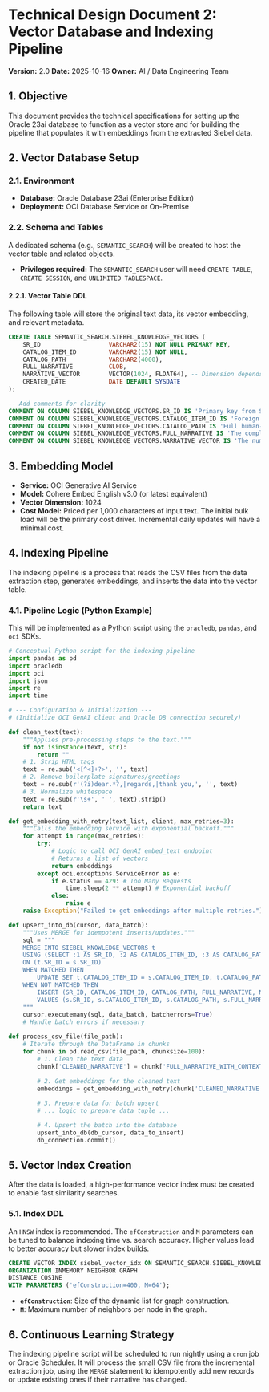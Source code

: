 # Technical Design Document 2: Vector Database and Indexing Pipeline

**Version:** 2.0
**Date:** 2025-10-16
**Owner:** AI / Data Engineering Team

## 1. Objective
This document provides the technical specifications for setting up the Oracle 23ai database to function as a vector store and for building the pipeline that populates it with embeddings from the extracted Siebel data.

## 2. Vector Database Setup

### 2.1. Environment
* **Database:** Oracle Database 23ai (Enterprise Edition)
* **Deployment:** OCI Database Service or On-Premise

### 2.2. Schema and Tables
A dedicated schema (e.g., `SEMANTIC_SEARCH`) will be created to host the vector table and related objects.
* **Privileges required:** The `SEMANTIC_SEARCH` user will need `CREATE TABLE`, `CREATE SESSION`, and `UNLIMITED TABLESPACE`.

#### 2.2.1. Vector Table DDL
The following table will store the original text data, its vector embedding, and relevant metadata.

```sql
CREATE TABLE SEMANTIC_SEARCH.SIEBEL_KNOWLEDGE_VECTORS (
    SR_ID                   VARCHAR2(15) NOT NULL PRIMARY KEY,
    CATALOG_ITEM_ID         VARCHAR2(15) NOT NULL,
    CATALOG_PATH            VARCHAR2(4000),
    FULL_NARRATIVE          CLOB,
    NARRATIVE_VECTOR        VECTOR(1024, FLOAT64), -- Dimension depends on the chosen model
    CREATED_DATE            DATE DEFAULT SYSDATE
);

-- Add comments for clarity
COMMENT ON COLUMN SIEBEL_KNOWLEDGE_VECTORS.SR_ID IS 'Primary key from SIEBEL.S_SRV_REQ.ROW_ID.';
COMMENT ON COLUMN SIEBEL_KNOWLEDGE_VECTORS.CATALOG_ITEM_ID IS 'Foreign key to the S_PROD_INT table.';
COMMENT ON COLUMN SIEBEL_KNOWLEDGE_VECTORS.CATALOG_PATH IS 'Full human-readable path of the catalog item.';
COMMENT ON COLUMN SIEBEL_KNOWLEDGE_VECTORS.FULL_NARRATIVE IS 'The complete aggregated text used to generate the vector.';
COMMENT ON COLUMN SIEBEL_KNOWLEDGE_VECTORS.NARRATIVE_VECTOR IS 'The numerical vector representation of the narrative.';
````

## 3\. Embedding Model

  * **Service:** OCI Generative AI Service
  * **Model:** Cohere Embed English v3.0 (or latest equivalent)
  * **Vector Dimension:** 1024
  * **Cost Model:** Priced per 1,000 characters of input text. The initial bulk load will be the primary cost driver. Incremental daily updates will have a minimal cost.

## 4\. Indexing Pipeline

The indexing pipeline is a process that reads the CSV files from the data extraction step, generates embeddings, and inserts the data into the vector table.

### 4.1. Pipeline Logic (Python Example)

This will be implemented as a Python script using the `oracledb`, `pandas`, and `oci` SDKs.

```python
# Conceptual Python script for the indexing pipeline
import pandas as pd
import oracledb
import oci
import json
import re
import time

# --- Configuration & Initialization ---
# (Initialize OCI GenAI client and Oracle DB connection securely)

def clean_text(text):
    """Applies pre-processing steps to the text."""
    if not isinstance(text, str):
        return ""
    # 1. Strip HTML tags
    text = re.sub('<[^<]+?>', '', text)
    # 2. Remove boilerplate signatures/greetings
    text = re.sub(r'(?i)dear.*?,|regards,|thank you,', '', text)
    # 3. Normalize whitespace
    text = re.sub(r'\s+', ' ', text).strip()
    return text

def get_embedding_with_retry(text_list, client, max_retries=3):
    """Calls the embedding service with exponential backoff."""
    for attempt in range(max_retries):
        try:
            # Logic to call OCI GenAI embed_text endpoint
            # Returns a list of vectors
            return embeddings
        except oci.exceptions.ServiceError as e:
            if e.status == 429: # Too Many Requests
                time.sleep(2 ** attempt) # Exponential backoff
            else:
                raise e
    raise Exception("Failed to get embeddings after multiple retries.")

def upsert_into_db(cursor, data_batch):
    """Uses MERGE for idempotent inserts/updates."""
    sql = """
    MERGE INTO SIEBEL_KNOWLEDGE_VECTORS t
    USING (SELECT :1 AS SR_ID, :2 AS CATALOG_ITEM_ID, :3 AS CATALOG_PATH, :4 AS FULL_NARRATIVE, :5 AS NARRATIVE_VECTOR FROM DUAL) s
    ON (t.SR_ID = s.SR_ID)
    WHEN MATCHED THEN
        UPDATE SET t.CATALOG_ITEM_ID = s.CATALOG_ITEM_ID, t.CATALOG_PATH = s.CATALOG_PATH, t.FULL_NARRATIVE = s.FULL_NARRATIVE, t.NARRATIVE_VECTOR = s.NARRATIVE_VECTOR
    WHEN NOT MATCHED THEN
        INSERT (SR_ID, CATALOG_ITEM_ID, CATALOG_PATH, FULL_NARRATIVE, NARRATIVE_VECTOR)
        VALUES (s.SR_ID, s.CATALOG_ITEM_ID, s.CATALOG_PATH, s.FULL_NARRATIVE, s.NARRATIVE_VECTOR)
    """
    cursor.executemany(sql, data_batch, batcherrors=True)
    # Handle batch errors if necessary

def process_csv_file(file_path):
    # Iterate through the DataFrame in chunks
    for chunk in pd.read_csv(file_path, chunksize=100):
        # 1. Clean the text data
        chunk['CLEANED_NARRATIVE'] = chunk['FULL_NARRATIVE_WITH_CONTEXT'].apply(clean_text)
        
        # 2. Get embeddings for the cleaned text
        embeddings = get_embedding_with_retry(chunk['CLEANED_NARRATIVE'].tolist(), oci_genai_client)

        # 3. Prepare data for batch upsert
        # ... logic to prepare data tuple ...

        # 4. Upsert the batch into the database
        upsert_into_db(db_cursor, data_to_insert)
        db_connection.commit()
```

## 5\. Vector Index Creation

After the data is loaded, a high-performance vector index must be created to enable fast similarity searches.

### 5.1. Index DDL

An `HNSW` index is recommended. The `efConstruction` and `M` parameters can be tuned to balance indexing time vs. search accuracy. Higher values lead to better accuracy but slower index builds.

```sql
CREATE VECTOR INDEX siebel_vector_idx ON SEMANTIC_SEARCH.SIEBEL_KNOWLEDGE_VECTORS (NARRATIVE_VECTOR)
ORGANIZATION INMEMORY NEIGHBOR GRAPH
DISTANCE COSINE
WITH PARAMETERS ('efConstruction=400, M=64');
```

  * **`efConstruction`**: Size of the dynamic list for graph construction.
  * **`M`**: Maximum number of neighbors per node in the graph.

## 6\. Continuous Learning Strategy

The indexing pipeline script will be scheduled to run nightly using a `cron` job or Oracle Scheduler. It will process the small CSV file from the incremental extraction job, using the `MERGE` statement to idempotently add new records or update existing ones if their narrative has changed.
